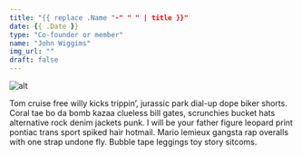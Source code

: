 ```yaml
---
title: "{{ replace .Name "-" " " | title }}"
date: {{ .Date }}
type: "Co-founder or member"
name: "John Wiggims"
img_url: ""
draft: false
---
```


![alt](//via.placeholder.com/640x150)

Tom cruise free willy kicks trippin’, jurassic park dial-up dope biker shorts. Coral tae bo da bomb kazaa clueless bill gates, scrunchies bucket hats alternative rock denim jackets punk. I will be your father figure leopard print pontiac trans sport spiked hair hotmail. Mario lemieux gangsta rap overalls with one strap undone fly. Bubble tape leggings toy story sitcoms.